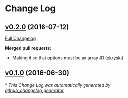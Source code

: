 # Change Log

## [v0.2.0](https://github.com/daffl/json-di/tree/v0.2.0) (2016-07-12)
[Full Changelog](https://github.com/daffl/json-di/compare/v0.1.0...v0.2.0)

**Merged pull requests:**

- Making it so that options must be an array [\#1](https://github.com/daffl/json-di/pull/1) ([ekryski](https://github.com/ekryski))

## [v0.1.0](https://github.com/daffl/json-di/tree/v0.1.0) (2016-06-30)


\* *This Change Log was automatically generated by [github_changelog_generator](https://github.com/skywinder/Github-Changelog-Generator)*